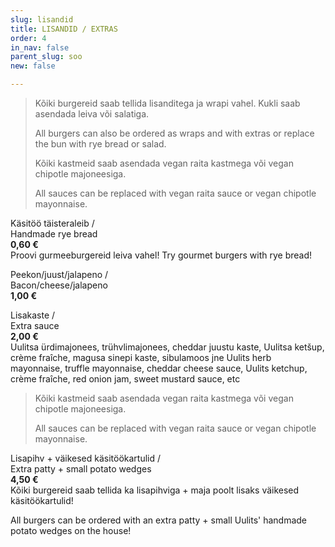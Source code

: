 ```yaml
---
slug: lisandid
title: LISANDID / EXTRAS
order: 4
in_nav: false
parent_slug: soo
new: false

---
```

<div class="ellipsis"></div>

> Kõiki burgereid saab tellida lisanditega ja wrapi vahel. Kukli saab asendada leiva või salatiga.  
>
> All burgers can also be ordered as wraps and with extras or replace the bun with rye bread or salad.
>
> > </span>
> >
> > </span>
>
> Kõiki kastmeid saab asendada vegan raita kastmega või vegan chipotle majoneesiga. 
>
> All sauces can be replaced with vegan raita sauce or vegan chipotle mayonnaise.
>
> <span class="vege"></span><span class="vegan"></span>

Käsitöö täisteraleib /  
Handmade rye bread  
**0,60 €**  
<span class="koostis">Proovi gurmeeburgereid leiva vahel! Try gourmet burgers with rye bread!</span>

Peekon/juust/jalapeno /  
Bacon/cheese/jalapeno  
**1,00 €**

Lisakaste /  
Extra sauce  
**2,00 €**  
<span class="koostis">Uulitsa ürdimajonees, trühvlimajonees, cheddar juustu kaste, Uulitsa ketšup, crème fraîche, magusa sinepi kaste, sibulamoos jne Uulits herb mayonnaise, truffle mayonnaise, cheddar cheese sauce, Uulits ketchup, crème fraîche, red onion jam, sweet mustard sauce, etc</span>

> </span>

> Kõiki kastmeid saab asendada vegan raita kastmega või vegan chipotle majoneesiga. 
>
> All sauces can be replaced with vegan raita sauce or vegan chipotle mayonnaise.
>
> <span class="vege"></span><span class="vegan"></span>

<span class="special"></span>
Lisapihv + väikesed käsitöökartulid /  
Extra patty + small potato wedges  
**4,50 €**  
<span class="koostis">Kõiki burgereid saab tellida ka lisapihviga + maja poolt lisaks väikesed käsitöökartulid! 

All burgers can be ordered with an extra patty + small Uulits' handmade potato wedges on the house!</span>